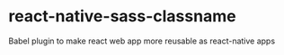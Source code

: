 # react-native-sass-classname
Babel plugin to make react web app more reusable as react-native apps
